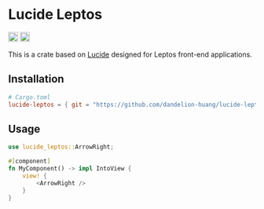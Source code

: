 # Lucide Leptos

[<img alt="Github" src="https://img.shields.io/badge/github-dandelion--huang/lucide--leptos-654ff0?labelColor=555555&logo=github&style=for-the-badge" height="20">](https://github.com/dandelion-huang/lucide-leptos) [<img alt="GitHub License" src="https://img.shields.io/github/license/dandelion-huang/lucide-leptos?style=for-the-badge" height="20">
](https://github.com/dandelion-huang/lucide-leptos)

This is a crate based on [Lucide](https://lucide.dev/) designed for Leptos front-end applications.

## Installation

```toml
# Cargo.toml
lucide-leptos = { git = "https://github.com/dandelion-huang/lucide-leptos.git", branch = "main" }
```

## Usage

```rust
use lucide_leptos::ArrowRight;

#[component]
fn MyComponent() -> impl IntoView {
    view! {
        <ArrowRight />
    }
}
```
